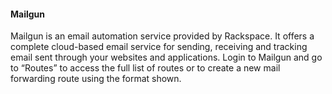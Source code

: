 <style>
	.code {
		font-size: 14;
		font-family: courier;
	}
</style>

<h4>Mailgun</h4>

Mailgun is an email automation service provided by Rackspace. It offers a complete cloud-based email service for sending, receiving and tracking email sent through your websites and applications. Login to Mailgun and go to “Routes” to access the full list of routes or to create a new mail forwarding route using the format shown.